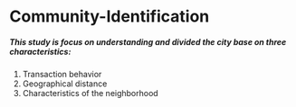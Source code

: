# Community-Identification

##### This study is focus on understanding and divided the city base on three characteristics:
1. Transaction behavior
2. Geographical distance
3. Characteristics of the neighborhood
